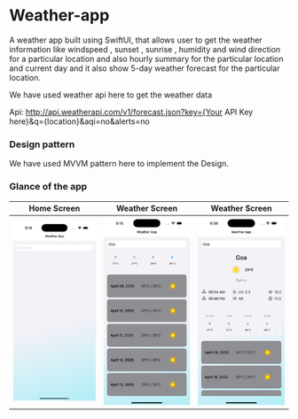 # Weather-app
A weather app built using SwiftUI, that allows user to get the weather information like windspeed , sunset , sunrise , humidity and wind direction for a particular location and also hourly summary for the particular location and current day and it also show 5-day weather forecast for the particular location. 

We have used weather api here to get the weather data

Api: http://api.weatherapi.com/v1/forecast.json?key={Your API Key here}&q={location}&aqi=no&alerts=no

### Design pattern

We have used MVVM pattern here to implement the Design.

### Glance of the app

| Home Screen | Weather Screen | Weather Screen |
| ------------- | ------------- | ------------- |
| ![image alt](https://github.com/akshat3358/Weather-app/blob/main/Simulator%20Screenshot%20-%20iPhone%2016%20Pro%20-%202025-04-09%20at%2017.15.51.png?raw=true) | ![image alt](https://github.com/akshat3358/Weather-app/blob/main/Simulator%20Screenshot%20-%20iPhone%2016%20Pro%20-%202025-04-09%20at%2017.15.19.png?raw=true) | ![image alt](https://github.com/akshat3358/Weather-app/blob/main/Simulator%20Screenshot%20-%20iPhone%2016%20Pro%20-%202025-04-09%20at%2017.38.10.png?raw=true) |
